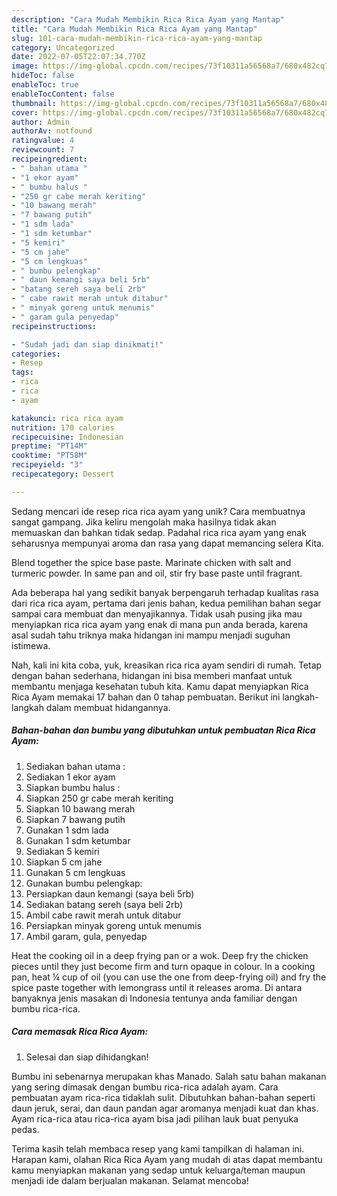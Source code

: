 ```yaml
---
description: "Cara Mudah Membikin Rica Rica Ayam yang Mantap"
title: "Cara Mudah Membikin Rica Rica Ayam yang Mantap"
slug: 101-cara-mudah-membikin-rica-rica-ayam-yang-mantap
category: Uncategorized
date: 2022-07-05T22:07:34.770Z
image: https://img-global.cpcdn.com/recipes/73f10311a56568a7/680x482cq70/rica-rica-ayam-foto-resep-utama.jpg
hideToc: false
enableToc: true
enableTocContent: false
thumbnail: https://img-global.cpcdn.com/recipes/73f10311a56568a7/680x482cq70/rica-rica-ayam-foto-resep-utama.jpg
cover: https://img-global.cpcdn.com/recipes/73f10311a56568a7/680x482cq70/rica-rica-ayam-foto-resep-utama.jpg
author: Admin
authorAv: notfound
ratingvalue: 4
reviewcount: 7
recipeingredient:
- " bahan utama "
- "1 ekor ayam"
- " bumbu halus "
- "250 gr cabe merah keriting"
- "10 bawang merah"
- "7 bawang putih"
- "1 sdm lada"
- "1 sdm ketumbar"
- "5 kemiri"
- "5 cm jahe"
- "5 cm lengkuas"
- " bumbu pelengkap"
- " daun kemangi saya beli 5rb"
- "batang sereh saya beli 2rb"
- " cabe rawit merah untuk ditabur"
- " minyak goreng untuk menumis"
- " garam gula penyedap"
recipeinstructions:

- "Sudah jadi dan siap dinikmati!"
categories:
- Resep
tags:
- rica
- rica
- ayam

katakunci: rica rica ayam 
nutrition: 170 calories
recipecuisine: Indonesian
preptime: "PT14M"
cooktime: "PT58M"
recipeyield: "3"
recipecategory: Dessert

---
```





Sedang mencari ide resep rica rica ayam yang unik? Cara membuatnya sangat gampang. Jika keliru mengolah maka hasilnya tidak akan memuaskan dan bahkan tidak sedap. Padahal rica rica ayam yang enak seharusnya mempunyai aroma dan rasa yang dapat memancing selera Kita.





Blend together the spice base paste. Marinate chicken with salt and turmeric powder. In same pan and oil, stir fry base paste until fragrant.

Ada beberapa hal yang sedikit banyak berpengaruh terhadap kualitas rasa dari rica rica ayam, pertama dari jenis bahan, kedua pemilihan bahan segar sampai cara membuat dan menyajikannya. Tidak usah pusing jika mau menyiapkan rica rica ayam yang enak di mana pun anda berada, karena asal sudah tahu triknya maka hidangan ini mampu menjadi suguhan istimewa.






Nah, kali ini kita coba, yuk, kreasikan rica rica ayam sendiri di rumah. Tetap dengan bahan sederhana, hidangan ini bisa memberi manfaat untuk membantu menjaga kesehatan tubuh kita. Kamu dapat menyiapkan Rica Rica Ayam memakai 17 bahan dan 0 tahap pembuatan. Berikut ini langkah-langkah dalam membuat hidangannya.

<!--inarticleads1-->

##### Bahan-bahan dan bumbu yang dibutuhkan untuk pembuatan Rica Rica Ayam:

1. Sediakan  bahan utama :
1. Sediakan 1 ekor ayam
1. Siapkan  bumbu halus :
1. Siapkan 250 gr cabe merah keriting
1. Siapkan 10 bawang merah
1. Siapkan 7 bawang putih
1. Gunakan 1 sdm lada
1. Gunakan 1 sdm ketumbar
1. Sediakan 5 kemiri
1. Siapkan 5 cm jahe
1. Gunakan 5 cm lengkuas
1. Gunakan  bumbu pelengkap:
1. Persiapkan  daun kemangi (saya beli 5rb)
1. Sediakan batang sereh (saya beli 2rb)
1. Ambil  cabe rawit merah untuk ditabur
1. Persiapkan  minyak goreng untuk menumis
1. Ambil  garam, gula, penyedap


Heat the cooking oil in a deep frying pan or a wok. Deep fry the chicken pieces until they just become firm and turn opaque in colour. In a cooking pan, heat ¼ cup of oil (you can use the one from deep-frying oil) and fry the spice paste together with lemongrass until it releases aroma. Di antara banyaknya jenis masakan di Indonesia tentunya anda familiar dengan bumbu rica-rica. 

<!--inarticleads2-->

##### Cara memasak Rica Rica Ayam:


1. Selesai dan siap dihidangkan!

Bumbu ini sebenarnya merupakan khas Manado. Salah satu bahan makanan yang sering dimasak dengan bumbu rica-rica adalah ayam. Cara pembuatan ayam rica-rica tidaklah sulit. Dibutuhkan bahan-bahan seperti daun jeruk, serai, dan daun pandan agar aromanya menjadi kuat dan khas. Ayam rica-rica atau rica-rica ayam bisa jadi pilihan lauk buat penyuka pedas. 

Terima kasih telah membaca resep yang kami tampilkan di halaman ini. Harapan kami, olahan Rica Rica Ayam yang mudah di atas dapat membantu kamu menyiapkan makanan yang sedap untuk keluarga/teman maupun menjadi ide dalam berjualan makanan. Selamat mencoba!
